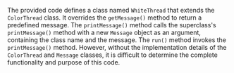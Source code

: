 The provided code defines a class named `WhiteThread` that extends the `ColorThread` class. It overrides the `getMessage()` method to return a predefined message. The `printMessage()` method calls the superclass's `printMessage()` method with a new `Message` object as an argument, containing the class name and the message. The `run()` method invokes the `printMessage()` method. However, without the implementation details of the `ColorThread` and `Message` classes, it is difficult to determine the complete functionality and purpose of this code.

